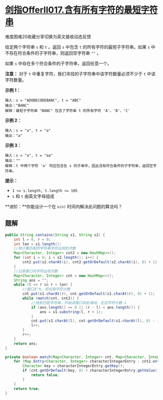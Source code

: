 # [剑指OfferII017.含有所有字符的最短字符串](https://leetcode-cn.com/problems/M1oyTv/)

难度困难20收藏分享切换为英文接收动态反馈

给定两个字符串 `s` 和 `t` 。返回 `s` 中包含 `t` 的所有字符的最短子字符串。如果 `s` 中不存在符合条件的子字符串，则返回空字符串 `""` 。

如果 `s` 中存在多个符合条件的子字符串，返回任意一个。

 

**注意：** 对于 `t` 中重复字符，我们寻找的子字符串中该字符数量必须不少于 `t` 中该字符数量。

 

**示例 1：**

```
输入：s = "ADOBECODEBANC", t = "ABC"
输出："BANC" 
解释：最短子字符串 "BANC" 包含了字符串 t 的所有字符 'A'、'B'、'C'
```

**示例 2：**

```
输入：s = "a", t = "a"
输出："a"
```

**示例 3：**

```
输入：s = "a", t = "aa"
输出：""
解释：t 中两个字符 'a' 均应包含在 s 的子串中，因此没有符合条件的子字符串，返回空字符串。
```

 

**提示：**

- `1 <= s.length, t.length <= 105`
- `s` 和 `t` 由英文字母组成

 

**进阶：**你能设计一个在 `o(n)` 时间内解决此问题的算法吗？

## 题解



```java
public String contains(String s1, String s2) {
    int l = 0, r = 0;
    int len = s1.length();
    //统计要匹配的字符串字符出现的次数
    Map<Character, Integer> cnt2 = new HashMap<>();
    for (int i = 0; i < s2.length(); i++) {
        cnt2.put(s2.charAt(i), cnt2.getOrDefault(s2.charAt(i), 0) + 1);
    }
    //记录窗口内字符出现次数
    Map<Character, Integer> cnt = new HashMap<>();
    String ans = "";
    while (l <= r && r < len) {
        //窗口扩大，将右侧字符计数
        cnt.put(s1.charAt(r), cnt.getOrDefault(s1.charAt(r), 0) + 1);
        while (match(cnt, cnt2)) {
            //找到匹配字符串，开始讲窗口向右滑动，左边字符计数-1
            if (ans.length() == 0 || (r - l) < ans.length()) {
                ans = s1.substring(l, r + 1);
            }
            cnt.put(s1.charAt(l), cnt.getOrDefault(s1.charAt(l), 0) - 1);
            l++;
        }
        r++;
    }
    return ans;
}

private boolean match(Map<Character, Integer> cnt, Map<Character, Integer> cnt2) {
    for (Map.Entry<Character, Integer> characterIntegerEntry : cnt2.entrySet()) {
        Character key = characterIntegerEntry.getKey();
        if (cnt.getOrDefault(key, 0) < characterIntegerEntry.getValue()) {
            return false;
        }
    }
    return true;
}

```

